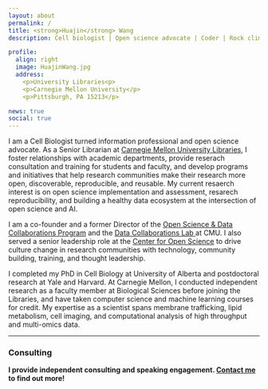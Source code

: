 ```yaml
---
layout: about
permalink: /
title: <strong>Huajin</strong> Wang
description: Cell biologist | Open science advocate | Coder | Rock climber # Liaison Librarian, Biology and Computer Science <br> Program Director, Open Science & Data Collaborations

profile:
  align: right
  image: HuajinWang.jpg
  address: 
    <p>University Libraries<p>
    <p>Carnegie Mellon University</p>
    <p>Pittsburgh, PA 15213</p>

news: true
social: true
---
```


I am a Cell Biologist turned information professional and open science advocate. As a Senior Librarian at <a href="https://www.library.cmu.edu"> Carnegie Mellon University Libraries</a>, I foster relationships with academic departments, provide reserach consultation and training for students and faculty, and develop programs and initiatives that help research communities make their research more open, discoverable, reproducible, and reusable. My current resaerch interest is on open science implementation and assessment, resarech reproducibility, and building a healthy data ecosystem at the intersection of open science and AI. 

I am a co-founder and a former Director of the <a href="https://www.library.cmu.edu/datapub/open-science">Open Science & Data Collaborations Program</a> and the <a href="https://cmu-lib.github.io/data-colab/"> Data Collaborations Lab </a> at CMU. I also served a senior leadership role at the <a href="https://www.cos.io/">Center for Open Science</a> to drive culture change in research communities with technology, community building, training, and thought leadership. 

I completed my PhD in Cell Biology at University of Alberta and postdoctoral research at Yale and Harvard. At Carnegie Mellon, I conducted independent research as a faculty member at Biological Sciences before joining the Libraries, and have taken computer science and machine learning courses for credit. My expertise as a scientist spans membrane trafficking, lipid metabolism, cell imaging, and computational analysis of high throughput and multi-omics data. 

---
### Consulting
**I provide independent consulting and speaking engagement. <a href="https://forms.gle/8pRDDtUrw345qBHfA">
Contact me</a> to find out more!** 

